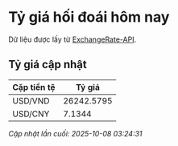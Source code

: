 # Tỷ giá hối đoái hôm nay

Dữ liệu được lấy từ [ExchangeRate-API](https://www.exchangerate-api.com/).

## Tỷ giá cập nhật

| Cặp tiền tệ | Tỷ giá |
|---|---|
| USD/VND | 26242.5795 |
| USD/CNY | 7.1344 |

*Cập nhật lần cuối: 2025-10-08 03:24:31*

